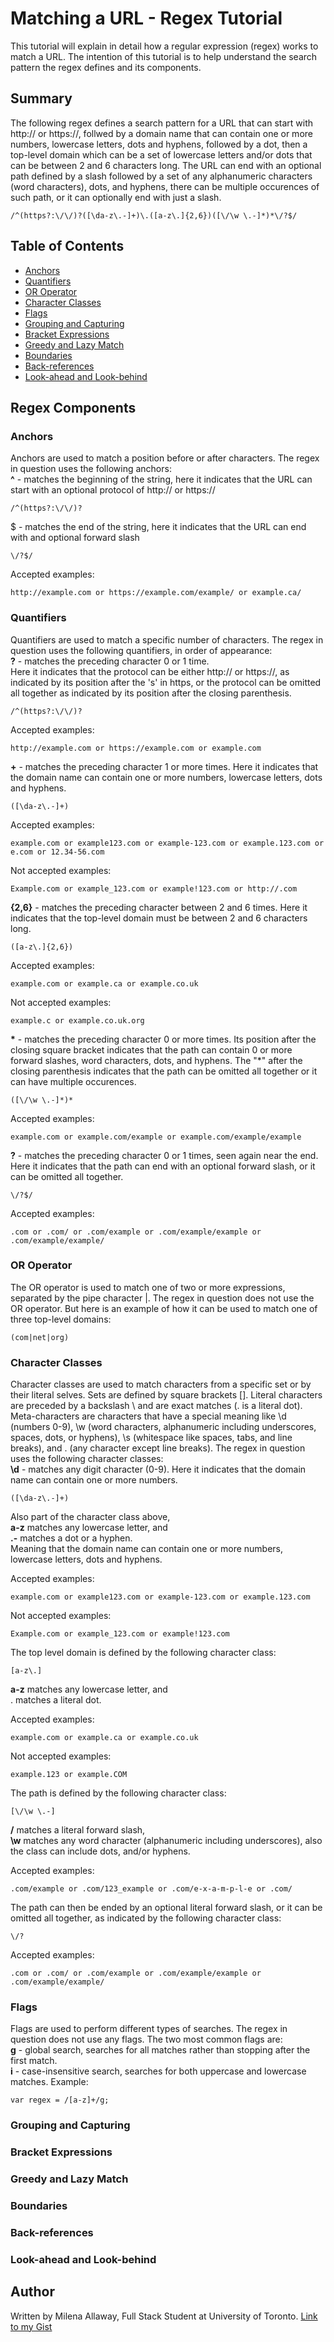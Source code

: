 # Matching a URL - Regex Tutorial

This tutorial will explain in detail how a regular expression (regex) works to match a URL. The intention of this tutorial is to help understand the search pattern the regex defines and its components.

## Summary

The following regex defines a search pattern for a URL that can start with http:// or https://, follwed by a domain name that can contain one or more numbers, lowercase letters, dots and hyphens, followed by a dot, then a top-level domain which can be a set of lowercase letters and/or dots that can be between 2 and 6 characters long. The URL can end with an optional path defined by a slash followed by a set of any alphanumeric characters (word characters), dots, and hyphens, there can be multiple occurences of such path, or it can optionally end with just a slash.
```
/^(https?:\/\/)?([\da-z\.-]+)\.([a-z\.]{2,6})([\/\w \.-]*)*\/?$/
```




## Table of Contents

- [Anchors](#anchors)
- [Quantifiers](#quantifiers)
- [OR Operator](#or-operator)
- [Character Classes](#character-classes)
- [Flags](#flags)
- [Grouping and Capturing](#grouping-and-capturing)
- [Bracket Expressions](#bracket-expressions)
- [Greedy and Lazy Match](#greedy-and-lazy-match)
- [Boundaries](#boundaries)
- [Back-references](#back-references)
- [Look-ahead and Look-behind](#look-ahead-and-look-behind)

## Regex Components

### Anchors

Anchors are used to match a position before or after characters. The regex in question uses the following anchors:  
**^** - matches the beginning of the string, here it indicates that the URL can start with an optional protocol of http:// or https://
```
/^(https?:\/\/)?
```
$ - matches the end of the string, here it indicates that the URL can end with and optional forward slash
```
\/?$/
```
Accepted examples:
```
http://example.com or https://example.com/example/ or example.ca/

```
### Quantifiers

Quantifiers are used to match a specific number of characters. The regex in question uses the following quantifiers, in order of appearance:  
**?** - matches the preceding character 0 or 1 time.  
Here it indicates that the protocol can be either http:// or https://,  as indicated by its position after the 's' in https, or the protocol can be omitted all together as indicated by its position after the closing parenthesis.
```
/^(https?:\/\/)?
```
Accepted examples:
```
http://example.com or https://example.com or example.com
```

**+** - matches the preceding character 1 or more times. Here it indicates that the domain name can contain one or more numbers, lowercase letters, dots and hyphens.
```
([\da-z\.-]+)
```
Accepted examples:
```
example.com or example123.com or example-123.com or example.123.com or e.com or 12.34-56.com
```
Not accepted examples:
```
Example.com or example_123.com or example!123.com or http://.com
```

**{2,6}** - matches the preceding character between 2 and 6 times. Here it indicates that the top-level domain must be between 2 and 6 characters long.
```
([a-z\.]{2,6})
```
Accepted examples:
```
example.com or example.ca or example.co.uk
```
Not accepted examples:
```
example.c or example.co.uk.org
```

**\*** - matches the preceding character 0 or more times. Its position after the closing square bracket indicates that the path can contain 0 or more forward slashes, word characters, dots, and hyphens. The "*" after the closing parenthesis indicates that the path can be omitted all together or it can have multiple occurences.
```
([\/\w \.-]*)*
```
Accepted examples:
```
example.com or example.com/example or example.com/example/example
```

**?** - matches the preceding character 0 or 1 times, seen again near the end.  
 Here it indicates that the path can end with an optional forward slash, or it can be omitted all together.
```
\/?$/
```
Accepted examples:
```
.com or .com/ or .com/example or .com/example/example or .com/example/example/
```

### OR Operator

The OR operator is used to match one of two or more expressions, separated by the pipe character |. The regex in question does not use the OR operator. But here is an example of how it can be used to match one of three top-level domains:
```
(com|net|org)
```

### Character Classes

Character classes are used to match characters from a specific set or by their literal selves. Sets are defined by square brackets []. Literal characters are preceded by a backslash \ and are exact matches (\. is a literal dot).  
Meta-characters are characters that have a special meaning like \d (numbers 0-9), \w (word characters, alphanumeric including underscores, spaces, dots, or hyphens), \s (whitespace like spaces, tabs, and line breaks), and . (any character except line breaks).
The regex in question uses the following character classes:  
**\d** - matches any digit character (0-9). Here it indicates that the domain name can contain one or more numbers.
```
([\da-z\.-]+)
```
Also part of the character class above,  
**a-z** matches any lowercase letter, and  
**\.-** matches a dot or a hyphen.  
Meaning that the domain name can contain one or more numbers, lowercase letters, dots and hyphens.

Accepted examples:
```
example.com or example123.com or example-123.com or example.123.com
```
Not accepted examples:
```
Example.com or example_123.com or example!123.com
```
The top level domain is defined by the following character class:
```
[a-z\.]
```
**a-z** matches any lowercase letter, and  
\. matches a literal dot.

Accepted examples:
```
example.com or example.ca or example.co.uk
```
Not accepted examples:
```
example.123 or example.COM
```
The path is defined by the following character class:
```
[\/\w \.-]
```
**\/** matches a literal forward slash,  
**\w** matches any word character (alphanumeric including underscores), also the class can include dots, and/or hyphens.  

Accepted examples:
```
.com/example or .com/123_example or .com/e-x-a-m-p-l-e or .com/
```
The path can then be ended by an optional literal forward slash, or it can be omitted all together, as indicated by the following character class:
```
\/?
```
Accepted examples:
```
.com or .com/ or .com/example or .com/example/example or .com/example/example/
```

### Flags
Flags are used to perform different types of searches. The regex in question does not use any flags. The two most common flags are:  
**g** - global search, searches for all matches rather than stopping after the first match.  
**i** - case-insensitive search, searches for both uppercase and lowercase matches.
Example:
```
var regex = /[a-z]+/g;
```

### Grouping and Capturing

### Bracket Expressions

### Greedy and Lazy Match

### Boundaries

### Back-references

### Look-ahead and Look-behind

## Author

Written by Milena Allaway, Full Stack Student at University of Toronto.
[Link to my Gist](https://gist.github.com/milena-allaway/cf4088e6bde67c0e8677f8496a693264)
